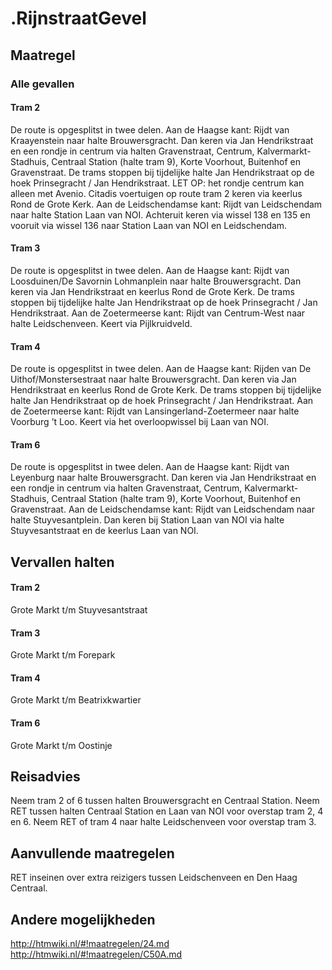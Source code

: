 # .RijnstraatGevel
## Maatregel
### Alle gevallen

#### Tram 2
De route is opgesplitst in twee delen.
Aan de Haagse kant: 
Rijdt van Kraayenstein naar halte Brouwersgracht.
Dan keren via Jan Hendrikstraat en een rondje in centrum via halten Gravenstraat, Centrum, Kalvermarkt-Stadhuis, Centraal Station (halte tram 9), Korte Voorhout, Buitenhof en Gravenstraat. 
De trams stoppen bij tijdelijke halte Jan Hendrikstraat op de hoek Prinsegracht / Jan Hendrikstraat. 
LET OP: het rondje centrum kan alleen met Avenio. Citadis voertuigen op route tram 2 keren via keerlus Rond de Grote Kerk.
Aan de Leidschendamse kant: 
Rijdt van Leidschendam naar halte Station Laan van NOI.
Achteruit keren via wissel 138 en 135 en vooruit via wissel 136 naar Station Laan van NOI en Leidschendam.

#### Tram 3
De route is opgesplitst in twee delen.
Aan de Haagse kant: 
Rijdt van Loosduinen/De Savornin Lohmanplein naar halte Brouwersgracht.
Dan keren via Jan Hendrikstraat en keerlus Rond de Grote Kerk.
De trams stoppen bij tijdelijke halte Jan Hendrikstraat op de hoek Prinsegracht / Jan Hendrikstraat.
Aan de Zoetermeerse kant: 
Rijdt van Centrum-West naar halte Leidschenveen.
Keert via Pijlkruidveld.

#### Tram 4
De route is opgesplitst in twee delen.
Aan de Haagse kant: 
Rijden van De Uithof/Monstersestraat naar halte Brouwersgracht.
Dan keren via Jan Hendrikstraat en keerlus Rond de Grote Kerk.
De trams stoppen bij tijdelijke halte Jan Hendrikstraat op de hoek Prinsegracht / Jan Hendrikstraat.
Aan de Zoetermeerse kant: 
Rijdt van Lansingerland-Zoetermeer naar halte Voorburg ’t Loo.
Keert via het overloopwissel bij Laan van NOI.

#### Tram 6
De route is opgesplitst in twee delen.
Aan de Haagse kant: 
Rijdt van Leyenburg naar halte Brouwersgracht.
Dan keren via Jan Hendrikstraat en een rondje in centrum via halten Gravenstraat, Centrum, Kalvermarkt-Stadhuis, Centraal Station (halte tram 9), Korte Voorhout, Buitenhof en Gravenstraat. 
Aan de Leidschendamse kant: 
Rijdt van Leidschendam naar halte Stuyvesantplein. 
Dan keren bij Station Laan van NOI via halte Stuyvesantstraat en de keerlus Laan van NOI.

## Vervallen halten
#### Tram 2
Grote Markt t/m Stuyvesantstraat
#### Tram 3
Grote Markt t/m Forepark
#### Tram 4
Grote Markt t/m Beatrixkwartier
#### Tram 6
Grote Markt t/m Oostinje

## Reisadvies
Neem tram 2 of 6 tussen halten Brouwersgracht en Centraal Station.
Neem RET tussen halten Centraal Station en Laan van NOI voor overstap tram 2, 4 en 6. 
Neem RET of tram 4 naar halte Leidschenveen voor overstap tram 3. 

## Aanvullende maatregelen
RET inseinen over extra reizigers tussen Leidschenveen en Den Haag Centraal.

## Andere mogelijkheden
http://htmwiki.nl/#!maatregelen/24.md
http://htmwiki.nl/#!maatregelen/C50A.md

